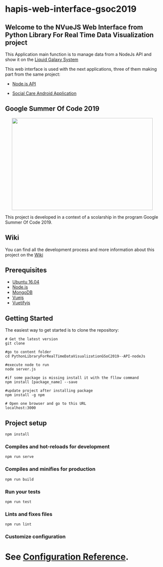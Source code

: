 
# hapis-web-interface-gsoc2019

## __Welcome to the NVueJS Web Interface from Python Library For Real Time Data Visualization project__


This Application main function is to manage data from a NodeJs API and show it on the [Liquid Galaxy System](https://liquidgalaxy.org/)

This web interface is used with the next applications, three of them making part from the same project:

 * [Node.js API](https://github.com/LiquidGalaxyLAB/PythonLibraryForRealTimeDataVisualizationGSoC2019--API-nodeJs)
 
 * [Social Care Android Application](https://github.com/LiquidGalaxyLAB/Python-library-for-real-time-data-visualization--SocialCare-Android-App)
 
 ## __Google Summer Of Code 2019__
 
<p align="center"> 
 <img width="460" height="300" src="https://i.ibb.co/6YRpnjS/google-summer-of-code-2016.png">
</p>

This project is developed in a context of a scolarship in the program Google Summer Of Code 2019.


## __Wiki__
 
 You can find all the development process and more information about this project on the [Wiki](https://github.com/LiquidGalaxyLAB/Python-library-for-real-time-data-visualization----Web-Interface/wiki) 
 
  ## __Prerequisites__
 
 * [Ubuntu 16.04](http://releases.ubuntu.com/16.04/)
 * [Node.js](https://nodejs.org/en/)
 * [MongoDB](https://docs.mongodb.com/manual/tutorial/install-mongodb-on-ubuntu/)
 * [Vuejs](https://vuejs.org/)
 * [Vuetifyjs](https://vuetifyjs.com/en/)


## __Getting Started__

The easiest way to get started is to clone the repository:
 ```
 # Get the latest version
 git clone 
 
 #go to content folder
 cd PythonLibraryForRealTimeDataVisualizationGSoC2019--API-nodeJs
 
 #execute node to run
 node server.js
 
 #if some package is missing install it with the fllow command
 npm install [package_name] --save
 
 #update project after installing package
 npm install -g npm
 
 # Open one browser and go to this URL
 localhost:3000
 ```

## Project setup
```
npm install
```

### Compiles and hot-reloads for development
```
npm run serve
```

### Compiles and minifies for production
```
npm run build
```

### Run your tests
```
npm run test
```

### Lints and fixes files
```
npm run lint
```

### Customize configuration
See [Configuration Reference](https://cli.vuejs.org/config/).
=======



